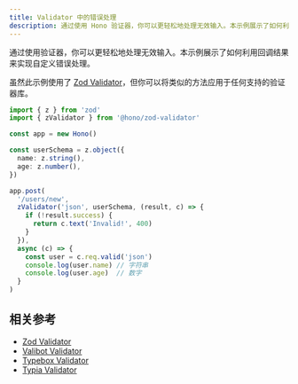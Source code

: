 ```yaml
---
title: Validator 中的错误处理
description: 通过使用 Hono 验证器，你可以更轻松地处理无效输入。本示例展示了如何利用回调结果来实现自定义错误处理。
---
```


通过使用验证器，你可以更轻松地处理无效输入。本示例展示了如何利用回调结果来实现自定义错误处理。

虽然此示例使用了 [Zod Validator](https://github.com/honojs/middleware/blob/main/packages/zod-validator)，但你可以将类似的方法应用于任何支持的验证器库。

```ts
import { z } from 'zod'
import { zValidator } from '@hono/zod-validator'

const app = new Hono()

const userSchema = z.object({
  name: z.string(),
  age: z.number(),
})

app.post(
  '/users/new',
  zValidator('json', userSchema, (result, c) => {
    if (!result.success) {
      return c.text('Invalid!', 400)
    }
  }),
  async (c) => {
    const user = c.req.valid('json')
    console.log(user.name) // 字符串
    console.log(user.age)  // 数字
  }
)
```

## 相关参考

- [Zod Validator](https://github.com/honojs/middleware/blob/main/packages/zod-validator)
- [Valibot Validator](https://github.com/honojs/middleware/tree/main/packages/valibot-validator)
- [Typebox Validator](https://github.com/honojs/middleware/tree/main/packages/typebox-validator)
- [Typia Validator](https://github.com/honojs/middleware/tree/main/packages/typia-validator)
